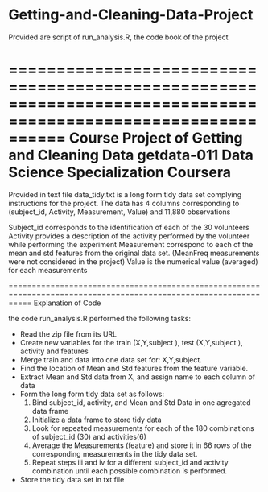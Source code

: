 # Getting-and-Cleaning-Data-Project
Provided are script of run_analysis.R, the code book of the project

==============================================================================================================
Course Project of Getting and Cleaning Data getdata-011
Data Science Specialization Coursera
==============================================================================================================


Provided in text file data_tidy.txt is a long form tidy data set complying instructions for the project.
The data has 4 columns corresponding to (subject_id, Activity, Measurement, Value) and 11,880 observations

Subject_id corresponds to the identification of each of the 30 volunteers
Activity provides a description of the activity performed by the volunteer while performing the experiment
Measurement correspond to each of the mean and std features from the original data set.  (MeanFreq measurements
	were not considered in the project)
Value is the numerical value (averaged) for each measurements


=================================================================================================================
Explanation of Code

the code run_analysis.R performed the following tasks:
- Read the zip file from its URL
- Create new variables for the train (X,Y,subject ), test (X,Y,subject ), activity and features
- Merge train and data into one data set for: X,Y,subject.
- Find the location of Mean and Std features from the feature variable.
- Extract Mean and Std data from X, and assign name to each column of data
- Form the long form tidy data set as follows:
  1. Bind subject_id, activity, and Mean and Std Data in one agregated data frame
  2. Initialize a data frame to store tidy data
  3. Look for repeated measurements for each of the 180 combinations of subject_id (30) and activities(6)
  4. Average the Measurements (feature) and store it in 66 rows of the corresponding measurements in the tidy data set.
  5. Repeat steps iii and iv for a different subject_id and activity combination until each possible combination is performed.
- Store the tidy data set in txt file
 

